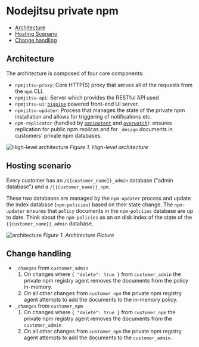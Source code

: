 # Nodejitsu private npm

* [Architecture](#architecture)
* [Hosting Scenario](#hosting-scenario)
* [Change handling](#change-handling)

## Architecture

The architecture is composed of four core components:

* `npmjitsu-proxy`: Core HTTP(S) proxy that serves all of the requests from the `npm` CLI.
* `npmjitsu-api`: Server which provides the RESTful API used
* `npmjitsu-ui`: [`bigpipe`][bigpipe] powered front-end UI server.
* `npmjitsu-updater`: Process that manages the state of the private npm installation and allows for triggering of notifications etc.
* `npm-replicator` (handled by [`omnipotent`][omnipotent] and [`overwatch`][overwatch]): ensures replication for public npm replicas and for `_design` documents in customers' private npm databases.

![High-level architecture](https://i.cloudup.com/imQKInYaUA-3000x3000.png)
_Figure 1. High-level architecture_

## Hosting scenario

Every customer has an `/{{customer_name}}_admin` database ("admin database") and a `/{{customer_name}}_npm`.

These two databases are managed by the `npm-updater` process and update the
index database (`npm-policies`) based on their state change. The `npm-updater` ensures that `policy` documents in the `npm-polciies` database are up to date. Think about the `npm-policies` as an on disk index of the state of the `{{customer_name}}_admin` database.

![architecture](https://i.cloudup.com/8Jq3bZo87y-3000x3000.png)
_Figure 1. Architecture Picture_

## Change handling

* `_changes` from `customer_admin`
  1. On changes where `{ "delete": true }` from `customer_admin` the private npm registry agent
  removes the documents from the policy in-memory.
  2. On all other changes from `customer_npm` the private npm registry agent attempts
  to add the documents to the in-memory policy.
* `_changes` from `customer_npm`
  1. On changes where `{ "delete": true }` from `customer_npm` the private npm registry agent
  removes the documents from the `customer_admin`
  2. On all other changes from `customer_npm` the private npm registry agent attempts
  to add the documents to the `customer_admin`.

[overwatch]: https://github.com/nodejitsu/overwatch
[omnipotent]: https://github.com/nodejitsu/omnipotent
[bigpipe]: https://github.com/bigpipe/bigpipe
